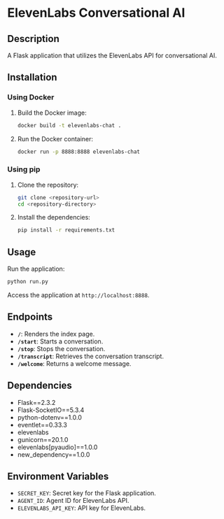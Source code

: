 # ElevenLabs Conversational AI

## Description
A Flask application that utilizes the ElevenLabs API for conversational AI.

## Installation

### Using Docker
1. Build the Docker image:
   ```bash
   docker build -t elevenlabs-chat .
   ```
2. Run the Docker container:
   ```bash
   docker run -p 8888:8888 elevenlabs-chat
   ```

### Using pip
1. Clone the repository:
   ```bash
   git clone <repository-url>
   cd <repository-directory>
   ```
2. Install the dependencies:
   ```bash
   pip install -r requirements.txt
   ```

## Usage
Run the application:
```bash
python run.py
```
Access the application at `http://localhost:8888`.

## Endpoints
- **`/`**: Renders the index page.
- **`/start`**: Starts a conversation.
- **`/stop`**: Stops the conversation.
- **`/transcript`**: Retrieves the conversation transcript.
- **`/welcome`**: Returns a welcome message.

## Dependencies
- Flask==2.3.2
- Flask-SocketIO==5.3.4
- python-dotenv==1.0.0
- eventlet==0.33.3
- elevenlabs
- gunicorn==20.1.0
- elevenlabs[pyaudio]==1.0.0
- new_dependency==1.0.0

## Environment Variables
- `SECRET_KEY`: Secret key for the Flask application.
- `AGENT_ID`: Agent ID for ElevenLabs API.
- `ELEVENLABS_API_KEY`: API key for ElevenLabs.
